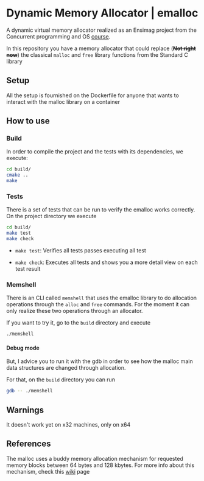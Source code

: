 # Dynamic Memory Allocator | emalloc

A dynamic virtual memory allocator realized as an Ensimag project
from the Concurrent programming and OS [course](https://ensimag.grenoble-inp.fr/fr/formation/syst-egrave-me-d-exploitation-et-programmation-concurrente-4mmseps1).

In this repository you have a memory allocator that could replace (**~~Not right now~~**) the classical `malloc` and `free` library functions from the Standard C library

## Setup

All the setup is fournished on the Dockerfile for anyone that wants to interact with the malloc library
on a container


## How to use

### Build
In order to compile the project and the tests with its dependencies, we execute:

```bash
cd build/
cmake ..
make
```



### Tests
There is a set of tests that can be run to verify the emalloc  works correctly. On the project directory we execute

```bash
cd build/
make test
make check
```

* `make test`: Verifies all tests passes executing all test 

* `make check`: Executes all tests and shows you a more detail view on each test result


### Memshell
There is an CLI called `memshell` that uses the emalloc library to do allocation operations through the `alloc` and `free` commands. For the moment it can only realize these two operations through an allocator. 

If you want to try it, go to the `build` directory and execute

```bash
./memshell
```

#### Debug mode
But, I advice you to run it with the gdb in order to see how the malloc main data structures are changed through allocation.

For that, on the `build` directory you can run

```bash
gdb -- ./memshell
```


## Warnings

It doesn't work yet on x32 machines, only on x64

## References

The malloc uses a buddy memory allocation mechanism for requested memory blocks between 64 bytes and 128 kbytes.
For more info about this mechanism, check this [wiki](https://en.wikipedia.org/wiki/Buddy_memory_allocation) page
